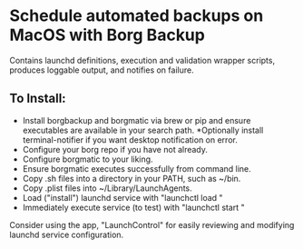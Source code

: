 # Schedule automated backups on MacOS with Borg Backup

Contains launchd definitions, execution and validation wrapper scripts, produces loggable output, and notifies on failure.

## To Install:

* Install borgbackup and borgmatic via brew or pip and ensure executables are available in your search path.
*Optionally install terminal-notifier if you want desktop notification on error.
* Configure your borg repo if you have not already.
* Configure borgmatic to your liking.
* Ensure borgmatic executes successfully from command line.
* Copy .sh files into a directory in your PATH, such as ~/bin.
* Copy .plist files into ~/Library/LaunchAgents. 
* Load ("install") launchd service with "launchctl load <path to plist config file>"
* Immediately execute service (to test) with "launchctl start <path to plist config file>"

Consider using the app, "LaunchControl" for easily reviewing and modifying launchd service configuration.
